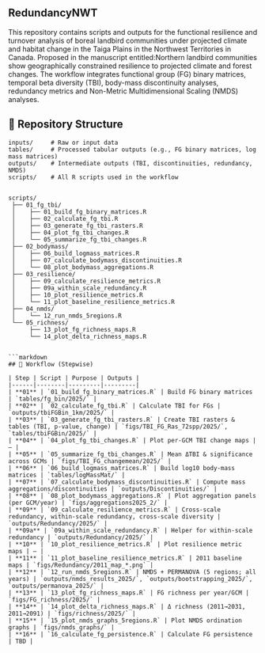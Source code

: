 ## RedundancyNWT
This repository contains scripts and outputs for the functional resilience and turnover analysis of boreal landbird communities under projected climate and habitat change in the Taiga Plains in the Northwest Territories in Canada. Proposed in the manuscript entitled:Northern landbird communities show geographically constrained resilience to projected climate and forest changes.
The workflow integrates functional group (FG) binary matrices, temporal beta diversity (TBI), body-mass discontinuity analyses, redundancy metrics and Non-Metric Multidimensional Scaling (NMDS) analyses.

## 📂 Repository Structure

```text
inputs/     # Raw or input data
tables/     # Processed tabular outputs (e.g., FG binary matrices, log mass matrices)
outputs/    # Intermediate outputs (TBI, discontinuities, redundancy, NMDS)
scripts/    # All R scripts used in the workflow


scripts/
 ├── 01_fg_tbi/
 │    ├── 01_build_fg_binary_matrices.R
 │    ├── 02_calculate_fg_tbi.R
 │    ├── 03_generate_fg_tbi_rasters.R
 │    ├── 04_plot_fg_tbi_changes.R
 │    └── 05_summarize_fg_tbi_changes.R
 ├── 02_bodymass/
 │    ├── 06_build_logmass_matrices.R
 │    ├── 07_calculate_bodymass_discontinuities.R
 │    └── 08_plot_bodymass_aggregations.R
 ├── 03_resilience/
 │    ├── 09_calculate_resilience_metrics.R
 │    ├── 09a_within_scale_redundancy.R
 │    ├── 10_plot_resilience_metrics.R
 │    └── 11_plot_baseline_resilience_metrics.R
 ├── 04_nmds/
 │    └── 12_run_nmds_5regions.R
 └── 05_richness/
      ├── 13_plot_fg_richness_maps.R
      └── 14_plot_delta_richness_maps.R


```markdown
## 🔄 Workflow (Stepwise)

| Step | Script | Purpose | Outputs |
|------|--------|---------|---------|
| **01** | `01_build_fg_binary_matrices.R` | Build FG binary matrices | `tables/fg_bin/2025/` |
| **02** | `02_calculate_fg_tbi.R` | Calculate TBI for FGs | `outputs/tbiFGBin_1km/2025/` |
| **03** | `03_generate_fg_tbi_rasters.R` | Create TBI rasters & tables (TBI, p-value, change) | `figs/TBI_FG_Ras_72spp/2025/`, `tables/tbiFGBin/2025/` |
| **04** | `04_plot_fg_tbi_changes.R` | Plot per-GCM TBI change maps | – |
| **05** | `05_summarize_fg_tbi_changes.R` | Mean ΔTBI & significance across GCMs | `figs/TBI_FG_changemean/2025/` |
| **06** | `06_build_logmass_matrices.R` | Build log10 body-mass matrices | `tables/logMassMat/` |
| **07** | `07_calculate_bodymass_discontinuities.R` | Compute mass aggregations/discontinuities | `outputs/Discontinuities/` |
| **08** | `08_plot_bodymass_aggregations.R` | Plot aggregation panels (per GCM/year) | `figs/aggregations2025_2/` |
| **09** | `09_calculate_resilience_metrics.R` | Cross-scale redundancy, within-scale redundancy, cross-scale diversity | `outputs/Redundancy/2025/` |
| **09a** | `09a_within_scale_redundancy.R` | Helper for within-scale redundancy | `outputs/Redundancy/2025/` |
| **10** | `10_plot_resilience_metrics.R` | Plot resilience metric maps | – |
| **11** | `11_plot_baseline_resilience_metrics.R` | 2011 baseline maps | `figs/Redundancy/2011_map_*.png` |
| **12** | `12_run_nmds_5regions.R` | NMDS + PERMANOVA (5 regions; all years) | `outputs/nmds_results_2025/`, `outputs/bootstrapping_2025/`, `outputs/permanova_2025/` |
| **13** | `13_plot_fg_richness_maps.R` | FG richness per year/GCM | `figs/FG_richness/2025/` |
| **14** | `14_plot_delta_richness_maps.R` | Δ richness (2011→2031, 2011→2091) | `figs/richness/2025/` |
| **15** | `15_plot_nmds_graphs_5regions.R` | Plot NMDS ordination graphs | `figs/nmds_graphs/` |
| **16** | `16_calculate_fg_persistence.R` | Calculate FG persistence | TBD |


